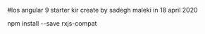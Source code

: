 #los angular 9 starter kir
create by sadegh maleki in 18 april 2020

npm install --save rxjs-compat
